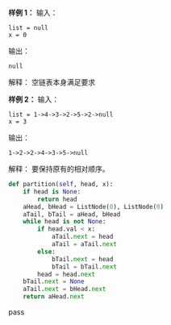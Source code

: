
**样例 1：**
输入：
```
list = null
x = 0
```
输出：
```
null
```
解释：
空链表本身满足要求

**样例 2：**
输入：
```
list = 1->4->3->2->5->2->null
x = 3
```
输出：
```
1->2->2->4->3->5->null
```
解释：
要保持原有的相对顺序。


```python
def partition(self, head, x):
	if head is None:
		return head
	aHead, bHead = ListNode(0), ListNode(0)
	aTail, bTail = aHead, bHead
	while head is not None:
		if head.val < x:
			aTail.next = head
			aTail = aTail.next
		else:
			bTail.next = head
			bTail = bTail.next
		head = head.next
	bTail.next = None
	aTail.next = bHead.next
	return aHead.next
```
pass